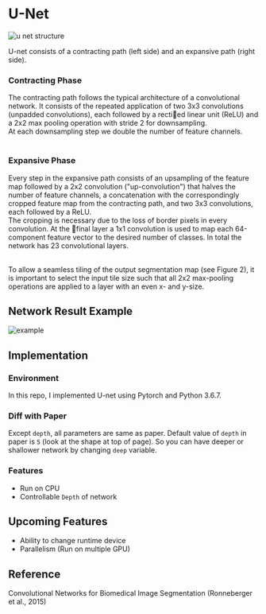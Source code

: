 # U-Net

![u net structure](https://u9qcsa.am.files.1drv.com/y4mfknEQpOtArPojQ2nvN1cOwci_zxLM5FoFynKOV2v9CSRrz21vlZeR7zo1cmn4Tm7fMBo9u_FpMPn-ZRyS2Oxdf800tE0K2BGzb5Dp7CYjYbTzCjSrtd2JyWEqKa7kJW4IX9tO4TIJDdRdPLa2_k7GyBkLyJBfX7Y2ws5bbHUm8qb4fb8j1T_6w8YOHkRy6bxbXlITze31atOQYP_f1v17g?width=823&height=513&cropmode=none)

U-net consists of a contracting
path (left side) and an expansive path (right side).<br>

### Contracting Phase

The contracting path follows
the typical architecture of a convolutional network. It consists of the repeated
application of two 3x3 convolutions (unpadded convolutions), each followed by
a rectied linear unit (ReLU) and a 2x2 max pooling operation with stride 2
for downsampling.<br>
At each downsampling step we double the number of feature
channels.<br><br>

### Expansive Phase

Every step in the expansive path consists of an upsampling of the
feature map followed by a 2x2 convolution ("up-convolution") that halves the number of feature channels, a concatenation with the correspondingly cropped
feature map from the contracting path, and two 3x3 convolutions, each followed by a ReLU.<br>
The cropping is necessary due to the loss of border pixels in
every convolution. At the final layer a 1x1 convolution is used to map each 64-component feature vector to the desired number of classes. In total the network has 23 convolutional layers.<br><br>

To allow a seamless tiling of the output segmentation map (see Figure 2), it is important to select the input tile size such that all 2x2 max-pooling operations are applied to a layer with an even x- and y-size.<br>

## Network Result Example

![example](https://utqcsa.am.files.1drv.com/y4mtuNLTy3W1hyGp1Je9JtrVzQOiqShDAlCcHHkTvfXsH8Au_aBIWnvq65T4zLqrs95xV-mGu3l_rqRLkcOMh1UWRMjWGaVr1-3_BmU52Kfb49PPXSzm4YBgjdCssRA8sHWUY6ctyTyMgMdF-TKdGbFrDkT-QG96OHzIzMX7mD97XYcDJLAjfhqcaG1ooKQZ33NqPWURGMVQ4ABbtKpbWRjvA?width=868&height=399&cropmode=none)

## Implementation

### Environment

In this repo, I implemented U-net using Pytorch and Python 3.6.7.

### Diff with Paper

Except `depth`, all parameters are same as paper. Default value of `depth` in paper is `5` (look at the shape at top of page). So you can have deeper or shallower network by changing `deep` variable.<br>

### Features

- Run on CPU
- Controllable `Depth` of network

## Upcoming Features

- Ability to change runtime device
- Parallelism (Run on multiple GPU)

## Reference

Convolutional Networks for Biomedical Image Segmentation (Ronneberger et al., 2015)
